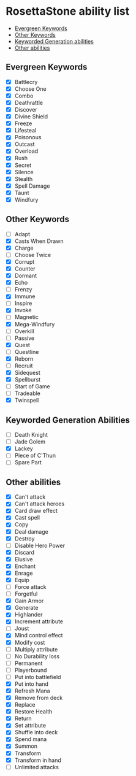 # RosettaStone ability list

- [Evergreen Keywords](#evergreen-keywords)
- [Other Keywords](#other-keywords)
- [Keyworded Generation abilities](#keyworded-generation-abilities)
- [Other abilities](#other-abilities)

## Evergreen Keywords

* [x] Battlecry
* [x] Choose One
* [x] Combo
* [x] Deathrattle
* [x] Discover
* [x] Divine Shield
* [x] Freeze
* [x] Lifesteal
* [x] Poisonous
* [x] Outcast
* [x] Overload
* [x] Rush
* [x] Secret
* [x] Silence
* [x] Stealth
* [x] Spell Damage
* [x] Taunt
* [x] Windfury

## Other Keywords

* [ ] Adapt
* [x] Casts When Drawn
* [x] Charge
* [ ] Choose Twice
* [x] Corrupt
* [x] Counter
* [x] Dormant
* [x] Echo
* [ ] Frenzy
* [x] Immune
* [ ] Inspire
* [x] Invoke
* [ ] Magnetic
* [x] Mega-Windfury
* [ ] Overkill
* [ ] Passive
* [x] Quest
* [ ] Questline
* [x] Reborn
* [ ] Recruit
* [x] Sidequest
* [x] Spellburst
* [ ] Start of Game
* [ ] Tradeable
* [x] Twinspell

## Keyworded Generation Abilities

* [ ] Death Knight
* [ ] Jade Golem
* [x] Lackey
* [ ] Piece of C'Thun
* [ ] Spare Part

## Other abilities

* [x] Can't attack
* [x] Can't attack heroes
* [x] Card draw effect
* [x] Cast spell
* [x] Copy
* [x] Deal damage
* [x] Destroy
* [ ] Disable Hero Power
* [x] Discard
* [x] Elusive
* [x] Enchant
* [x] Enrage
* [x] Equip
* [ ] Force attack
* [ ] Forgetful
* [x] Gain Armor
* [x] Generate
* [x] Highlander
* [x] Increment attribute
* [ ] Joust
* [x] Mind control effect
* [x] Modify cost
* [ ] Multiply attribute
* [ ] No Durability loss
* [ ] Permanent
* [ ] Playerbound
* [ ] Put into battlefield
* [x] Put into hand
* [x] Refresh Mana
* [x] Remove from deck
* [x] Replace
* [x] Restore Health
* [x] Return
* [x] Set attribute
* [x] Shuffle into deck
* [x] Spend mana
* [x] Summon
* [x] Transform
* [x] Transform in hand
* [ ] Unlimited attacks